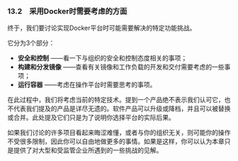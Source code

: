 ### 13.2　采用Docker时需要考虑的方面

终于，我们要讨论实现Docker平台时可能需要解决的特定功能挑战。

它分为3个部分：

+ **安全和控制** ——看一下与组织的安全和控制态度相关的事项；
+ **构建和分发镜像** ——查看有关镜像和工作负载的开发和交付需要考虑的一些事项；
+ **运行容器** ——考虑在操作平台时需要思考的事项。

在此过程中，我们将考虑当前的特定技术。提到一个产品绝不表示我们认可它，也不代表我们提及的产品是详尽无遗的。软件产品可以升级或降档，并且可以被替换或合并。此处提及它们只是为了说明你选择平台的实际后果。

如果我们讨论的许多项目看起来晦涩难懂，或者与你的组织无关，则可能你的操作不受很多限制，因此你可以自由地做更多的事情。如果是这样，你可以认为本章只是提供了对大型和受监管企业所遇到的一些挑战的见解。

